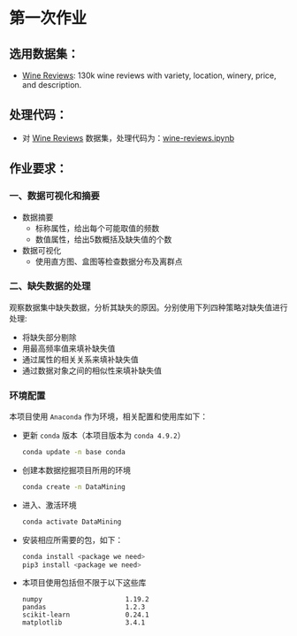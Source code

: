 # 第一次作业
## 选用数据集：
+ [Wine Reviews](https://www.kaggle.com/zynicide/wine-reviews): 130k wine reviews with variety, location, winery, price, and description.

## 处理代码：
+ 对 [Wine Reviews](https://www.kaggle.com/zynicide/wine-reviews) 数据集，处理代码为：[wine-reviews.ipynb](./wine-reviews.ipynb)
## 作业要求：
### 一、数据可视化和摘要
+ 数据摘要
  + 标称属性，给出每个可能取值的频数
  + 数值属性，给出5数概括及缺失值的个数
+ 数据可视化
  + 使用直方图、盒图等检查数据分布及离群点

### 二、缺失数据的处理
观察数据集中缺失数据，分析其缺失的原因。分别使用下列四种策略对缺失值进行处理:
+ 将缺失部分剔除
+ 用最高频率值来填补缺失值
+ 通过属性的相关关系来填补缺失值
+ 通过数据对象之间的相似性来填补缺失值

### 环境配置
本项目使用 `Anaconda` 作为环境，相关配置和使用库如下：
+ 更新 `conda` 版本（本项目版本为 `conda 4.9.2`）
  ``` bash
  conda update -n base conda
  ```
+ 创建本数据挖掘项目所用的环境
  ``` bash
  conda create -n DataMining
  ```
+ 进入、激活环境
  ``` bash
  conda activate DataMining
  ```
+ 安装相应所需要的包，如下：
  ``` bash
  conda install <package we need>
  pip3 install <package we need>
  ```
+ 本项目使用包括但不限于以下这些库
  ``` 
  numpy                     1.19.2 
  pandas                    1.2.3
  scikit-learn              0.24.1
  matplotlib                3.4.1
  ```
  


